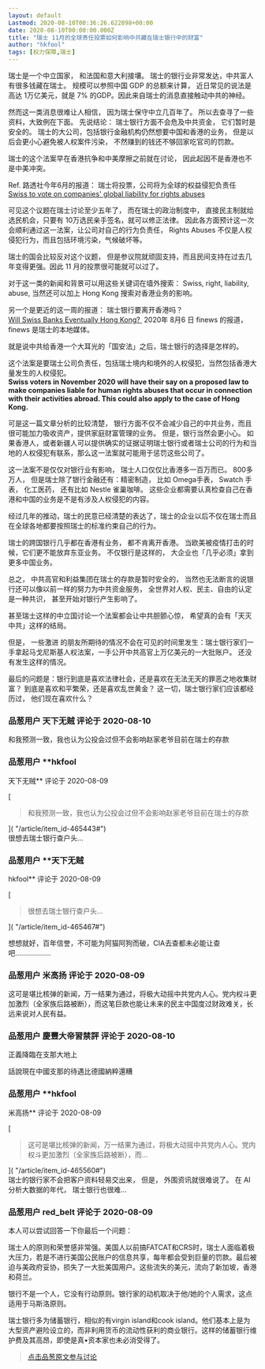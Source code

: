 ```yaml
---
layout: default
Lastmod: 2020-08-10T00:36:26.622898+00:00
date: 2020-08-10T00:00:00.000Z
title: "瑞士 11月的全球责任投票如何影响中共藏在瑞士银行中的财富"
author: "hkfool"
tags: [权力保障,瑞士]
---
```


瑞士是一个中立国家， 和法国和意大利接壤。 瑞士的银行业非常发达，中共富人有很多钱藏在瑞士。 规模可以参照中国 GDP 的总额来计算， 近日常见的说法是高达 1万亿美元，就是 7% 的GDP。因此来自瑞士的消息直接触动中共的神经。  
  
然而这一类消息很难让人相信， 因为瑞士保守中立几百年了。 所以去查寻了一些资料，大致例在下面。 先说结论： 瑞士银行方面不会危及中共资金， 它们暂时是安全的。 瑞士的大公司，包括银行金融机构仍然想要中国和香港的业务， 但是以后会更小心避免被人权案件污染， 不然赚到的钱还不够回家吃官司的罚款。  
  
瑞士的这个法案早在香港抗争和中美摩擦之前就在讨论， 因此起因不是香港也不是中美冲突。  
  
Ref. 路透社今年6月的报道： 瑞士将投票，公司将为全球的权益侵犯负责任  
[Swiss to vote on companies' global liability for rights abuses]( "https://www.reuters.com/article/us-swiss-vote-responsible-business/swiss-to-vote-on-companies-global-liability-for-rights-abuses-idUSKBN23B2B7")  
  
可见这个议题在瑞士讨论至少五年了， 而在瑞士的政治制度中， 直接民主制就给选民机会，只要有 10万选民亲手签名，就可以修正法律。 因此各方面预计这一次会顺利通过这一法案，让公司对自己的行为负责任， Rights Abuses 不仅是人权侵犯行为，而且包括环境污染，气候破坏等。  
  
瑞士的国会比较反对这个议题， 但是参议院就顽固支持，而且民间支持在过去几年变得更强。因此 11 月的投票很可能就可以过了。  
  
对于这一类的新闻和背景可以用这些关键词在墙外搜索： Swiss, right, liability, abuse, 当然还可以加上 Hong Kong 搜索对香港业务的影响。  
  
另一个是更近的这一周的报道： 瑞士银行要离开香港吗？  
[Will Swiss Banks Eventually Hong Kong? ]( "https://www.finews.com/news/english-news/42383-swiss-banking-china-ubs-credit-suisse-security-law-hong-kong") 2020年 8月6 日 finews 的报道， finews 是瑞士的本地媒体。  
  
就是说中共给香港一个大耳光的「国安法」之后，瑞士银行的选择是怎样的。   
  
这个法案是要瑞士公司负责任，包括瑞士境内和境外的人权侵犯，当然包括香港大量发生的人权侵犯。  
**Swiss voters in November 2020 will have their say on a proposed law to make companies liable for human rights abuses that occur in connection with their activities abroad. This could also apply to the case of Hong Kong.**  
  
可是这一篇文章分析的比较清楚， 银行方面不仅不会减少自己的中共业务，而且很可能加力吸收资产，提供家庭财富管理的业务。 但是，银行当然会更小心。 如果香港人，或者新疆人可以提供确实的证据证明瑞士银行或者瑞士公司的行为和当地的人权侵犯有联系，那么这一法案就可能用于惩罚这些公司了。  
  
这一法案不是仅仅对银行业有影响， 瑞士人口仅仅比香港多一百万而已。 800多万人， 但是瑞士除了银行金融还有：精密制造， 比如 Omega手表， Swatch 手表， 化工医药， 还有比如 Nestle 雀巢咖啡。 这些企业都需要认真检查自己在香港和中国的业务是不是有涉及人权侵犯的内容。  
  
经过几年的推动，瑞士的民意已经清楚的表达了，瑞士的企业以后不仅在瑞士而且在全球各地都要按照瑞士的标准约束自己的行为。  
  
瑞士的跨国银行几乎都在香港有业务， 都不肯离开香港。 当欧美被疫情打击的时候，它们更不能放弃东亚业务。 不仅银行是这样的， 大企业也「几乎必须」拿到更多中国业务。  
  
总之， 中共高官和利益集团在瑞士的存款是暂时安全的， 当然也无法断言的说银行还可以像以前一样的努力为中共资金服务， 全世界对人权、民主、自由的认定是一种共识， 甚至开始对银行产生影响了。  
  
甚至瑞士这样的中立国讨论一个法案都会让中共胆颤心惊， 希望真的会有「天灭中共」这样的结局。  
  
但是， 一些激进 的朋友所期待的情况不会在可见的时间里发生：瑞士银行家们一手拿起马戈尼斯基人权法案，一手公开中共高官上万亿美元的一大批账户。 还没有发生这样的情况。  
  
最后的问题是：银行到底是喜欢法律社会，还是喜欢在无法无天的罪恶之地收集财富？ 到底是喜欢和平繁荣，还是喜欢乱世黄金？ 这一切，瑞士银行家们应该都经历过， 他们现在喜欢什么？

            
### 品葱用户 **天下无贼** 评论于 2020-08-10
        
和我预测一致，我也认为公投会过但不会影响赵家老爷目前在瑞士的存款
        


            
### 品葱用户 **hkfool 
天下无贼** 评论于 2020-08-09
        
[

> 和我预测一致，我也认为公投会过但不会影响赵家老爷目前在瑞士的存款

]( "/article/item_id-465443#")  
很想去瑞士银行查户头...
        


            
### 品葱用户 **天下无贼 
hkfool** 评论于 2020-08-09
        
[

> 很想去瑞士银行查户头...

]( "/article/item_id-465467#")  
  
想想就好，百年信誉，不可能为阿猫阿狗而破，CIA去查都未必能让查吧………………
        


            
### 品葱用户 **米高扬** 评论于 2020-08-09
        
这可是堪比核弹的新闻，万一结果为通过，将极大动摇中共党内人心。党内权斗更加激烈（全家族后路被断），而这笔巨款也能让未来的民主中国度过财政难关，长远来说对人民有益。
        


            
### 品葱用户 **慶豐大帝習禁評** 评论于 2020-08-10
        
正義降臨在支那大地上  
  
話說現在中國支那的待遇比德國納粹還糟
        


            
### 品葱用户 **hkfool 
米高扬** 评论于 2020-08-09
        
[

> 这可是堪比核弹的新闻，万一结果为通过，将极大动摇中共党内人心。党内权斗更加激烈（全家族后路被断），而...

]( "/article/item_id-465560#")  
瑞士的银行家不会把客户资料轻易交出来， 但是， 外围资讯就很难说了。 在 AI 分析大数据的年代， 瑞士银行也很难...
        


            
### 品葱用户 **red_belt** 评论于 2020-08-09
        
本人可以尝试回答一下你最后一个问题：  
  
瑞士人的原则和荣誉感非常强。美国人以前搞FATCAT和CRS时，瑞士人面临着极大压力，若是不进行美国公民账户的信息共享，每年都会受到巨量的罚款。最后被迫与美政府妥协，损失了一大批美国用户。这些流失的美元，流向了新加坡，香港和荷兰。  
  
银行不是一个人，它没有行动原则。银行家的动机取决于他/她的个人需求，这点适用于马斯洛原则。  
  
瑞士银行多为储蓄银行，相似的有virgin island和cook island。他们基本上是为大型资产避险设立的，而非利用货币的流动性获利的商业银行。这样的储蓄银行维护费及其高昂，即使是真•资本家也未必消受得了。
        






> [点击品葱原文参与讨论](https://pincong.rocks/article/22722)

